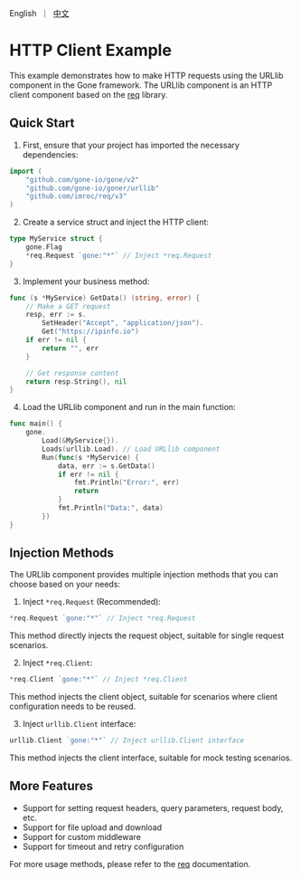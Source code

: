 [//]: # (desc: http client example using goner/urllib)

<p>
    English&nbsp ｜&nbsp <a href="README_CN.md">中文</a>
</p>

# HTTP Client Example

This example demonstrates how to make HTTP requests using the URLlib component in the Gone framework. The URLlib component is an HTTP client component based on the [req](https://github.com/imroc/req) library.

## Quick Start

1. First, ensure that your project has imported the necessary dependencies:
```go
import (
    "github.com/gone-io/gone/v2"
    "github.com/gone-io/goner/urllib"
    "github.com/imroc/req/v3"
)
```

2. Create a service struct and inject the HTTP client:
```go
type MyService struct {
    gone.Flag
    *req.Request `gone:"*"` // Inject *req.Request
}
```

3. Implement your business method:
```go
func (s *MyService) GetData() (string, error) {
    // Make a GET request
    resp, err := s.
        SetHeader("Accept", "application/json").
        Get("https://ipinfo.io")
    if err != nil {
        return "", err
    }

    // Get response content
    return resp.String(), nil
}
```

4. Load the URLlib component and run in the main function:
```go
func main() {
    gone.
        Load(&MyService{}).
        Loads(urllib.Load). // Load URLlib component
        Run(func(s *MyService) {
            data, err := s.GetData()
            if err != nil {
                fmt.Println("Error:", err)
                return
            }
            fmt.Println("Data:", data)
        })
}
```

## Injection Methods

The URLlib component provides multiple injection methods that you can choose based on your needs:

1. Inject `*req.Request` (Recommended):
```go
*req.Request `gone:"*"` // Inject *req.Request
```
This method directly injects the request object, suitable for single request scenarios.

2. Inject `*req.Client`:
```go
*req.Client `gone:"*"` // Inject *req.Client
```
This method injects the client object, suitable for scenarios where client configuration needs to be reused.

3. Inject `urllib.Client` interface:
```go
urllib.Client `gone:"*"` // Inject urllib.Client interface
```
This method injects the client interface, suitable for mock testing scenarios.

## More Features

- Support for setting request headers, query parameters, request body, etc.
- Support for file upload and download
- Support for custom middleware
- Support for timeout and retry configuration

For more usage methods, please refer to the [req](https://github.com/imroc/req) documentation.